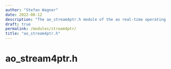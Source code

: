 ```yaml
---
author: "Stefan Wagner"
date: 2022-08-12
description: "The ao_stream4ptr.h module of the ao real-time operating system."
draft: true
permalink: /modules/stream4ptr/
title: "ao_stream4ptr.h"
---
```


# ao_stream4ptr.h
